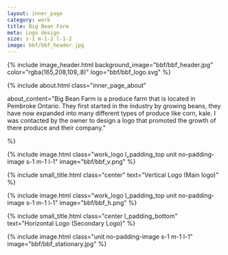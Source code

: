 ```yaml
---
layout: inner_page
category: work
title: Big Bean Farm
meta: Logo design 
size: s-1 m-1-2 l-1-2
image: bbf/bbf_header.jpg
---
```


{% include image_header.html background_image="bbf/bbf_header.jpg" color="rgba(165,208,109,.8)" logo="bbf/bbf_logo.svg" %}

{% include about.html class="inner_page_about"

about_content="Big Bean Farm is a produce farm that is located in Pembroke Ontario. They first started in the industry by growing beans, they have now expanded into many different types of produce like corn, kale. I was contacted by the owner to design a logo that promoted the growth of there produce and their company." 

%}

{% include image.html class="work_logo l_padding_top unit no-padding-image s-1 m-1 l-1" image="bbf/bbf_v.png" %}

{% include small_title.html class="center" text="Vertical Logo (Main logo)" %}

{% include image.html class="work_logo l_padding_top unit no-padding-image s-1 m-1 l-1" image="bbf/bbf_h.png" %}

{% include small_title.html class="center l_padding_bottom" text="Horizontal Logo (Secondary Logo)" %}

{% include image.html class="unit no-padding-image s-1 m-1 l-1" image="bbf/bbf_stationary.jpg" %}
